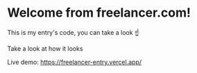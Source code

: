 # Welcome from freelancer.com!
This is my entry's code, you can take a look ☝ 

Take a look at how it looks

Live demo: https://freelancer-entry.vercel.app/
